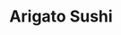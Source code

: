 ---
layout: place
title: "Arigato Sushi"
permalink: /washington/seattle/arigato-sushi.html
stateAbbr: WA
stateName: Washington
cityName: Seattle
seo:
  name: "Arigato Sushi"
  type: Restaurant
  links: http://arigato.menu11.com/
description: "Arigato Sushi serves delicious sushi in Seattle, Washington. Try fresh Japanese dishes for a great dining experience. "
place_id: ChIJPYFg7r8VkFQRkg8R73KpsEg
photos:
  - name: >-
      places/ChIJPYFg7r8VkFQRkg8R73KpsEg/photos/AeeoHcI4U8sz8w_jt_Krc-j_h7eLLTGuh9gRZlSuHD4TScQlYpxGMkDNUT33fhQG_yo7YT8Dol2eGU5GD8KvPkZZJMPqpCra7Zo-UI6DRXx_3cj281RJoZUNlC_rOK2bBohYPQvq8rp6r_fHInZPNKPsSQEbdtLGKwj3mchsQ8q56WJEfnuQ-E-XRYNRepuaNwM9CoDvZK2Ty1YMgK-C95Obs9oTxGHumy2giIEt4zVoR3Ed--8dx8iL8Ja_9l-hqXu9kqp7PTwJUeQsOD44yyWWy2_1yxPsZrFtrKX2cH40d60fw_lNoAk2kSHdAkampLR-LwVQAvLI-R65046hN9-MuuguG07JNYFd4C43nIW-LCohxZVxiPWZsKggR2eOBHK7E1FqqO26_dqJlRQUwgVbgbnm7otT5nfgKCdZkn2_67EoXftN
    widthPx: 3000
    heightPx: 4000
    authorAttributions:
      - displayName: sun hwang
        uri: https://maps.google.com/maps/contrib/110109387611416300808
        photoUri: >-
          https://lh3.googleusercontent.com/a/ACg8ocL6S_Gfp8ybRwRNoW-iwDaK2x9XCqwycmXWDUrtx8ifuWPIOw=s100-p-k-no-mo
    flagContentUri: >-
      https://www.google.com/local/imagery/report/?cb_client=maps_api_places.places_api&image_key=!1e10!2sCIHM0ogKEICAgIDJ9s6Q8wE&hl=en-US
    googleMapsUri: >-
      https://www.google.com/maps/place//data=!3m4!1e2!3m2!1sCIHM0ogKEICAgIDJ9s6Q8wE!2e10!4m2!3m1!1s0x549015bfee60813d:0x48b0a972ef110f92
  - name: >-
      places/ChIJPYFg7r8VkFQRkg8R73KpsEg/photos/AeeoHcK6VRHYZwyk8GXbqYgO20i_xNdmOlWBrFOwfck9HUh5ClRShLILzZp51mKFdjPmrGgp7PPcAwBaFNdrJ9BF73QSIQvkrygtmjMT5-Hn0VcOLPv1KwLoZDv3q9rcDVbgUKVz0xMuSgN4cpIU086eR4lDMoheJK3ZZRlidHqKhVH_FcQwrZqH4japmUKHrG51fMHIK4HCK39pLWzzfurcUugGpyMafOb0hzlEefCgo_b_Jp-RrcnHhq_Bom-2CeKvviJ-oBRoKH474ns6rKVqPLmRpaWvdboFvSD5z_WOYa2blzyGgZbmOguCoNHSK9tzTzkh_cyUUvNiV7vYoWkskMJNDz2_EIhGP_xPWqpggGP5tdLAaMKuIj1vUNTOYE3thlFXpwSQylkSMGj8uMYZN-BCaqwfuJcormQRNAD7yoA-IDrr
    widthPx: 3024
    heightPx: 4032
    authorAttributions:
      - displayName: Se Eun Kim
        uri: https://maps.google.com/maps/contrib/106518156146361115493
        photoUri: >-
          https://lh3.googleusercontent.com/a/ACg8ocJl2rNajeWpVjBK7mvir9sKXR0rN0WkZZAi00nEdlZCvKjXPg=s100-p-k-no-mo
    flagContentUri: >-
      https://www.google.com/local/imagery/report/?cb_client=maps_api_places.places_api&image_key=!1e10!2sCIHM0ogKEICAgICT_9qSgwE&hl=en-US
    googleMapsUri: >-
      https://www.google.com/maps/place//data=!3m4!1e2!3m2!1sCIHM0ogKEICAgICT_9qSgwE!2e10!4m2!3m1!1s0x549015bfee60813d:0x48b0a972ef110f92
  - name: >-
      places/ChIJPYFg7r8VkFQRkg8R73KpsEg/photos/AeeoHcLAucKoYnx9mPJ1a2RvCyCH3mUNyksdBBp0YT8izGdQQRwf-i4sEoy3CYBXcPJUwe-PL7wtATpxrMm66Y1VTLqMGuyKWgl_l0IQCmnkDOv5Kngjic1cg0DlAsRFmi0cBmkbOvTR05aDAsVRd4nQsPMn_s8ybFkhnz38UrdnWebGliZFhet4f8Cq-KeEKoLSliN81-P36vdeLgYcm-T9tIieAlU0RFIaE3PSIlICWn0iBU6vPm_WiAnFP12AccpjuvExd8--xnVlHjLMQ01wNVIgRKePzZXo0K1ghBvEDqW7aNiAhtHp-ilqBNUK9YsFrr_GNAdTglrOlIbehi8r5GnExuAUinDOA4jyjW7cj3aBzwwYM_WcVk8N0IKi2Tr5skAJOf-HcmYQY3eXlecz3n80UBmXyqRPuGkXKUdHdlt28g
    widthPx: 4032
    heightPx: 3024
    authorAttributions:
      - displayName: Yongqi Yu
        uri: https://maps.google.com/maps/contrib/108223310195756972125
        photoUri: >-
          https://lh3.googleusercontent.com/a-/ALV-UjWOtR4mh-tQ1aGebK10IwGGLczQJtRl4Rkrt_HaFR3bdMdapkIy=s100-p-k-no-mo
    flagContentUri: >-
      https://www.google.com/local/imagery/report/?cb_client=maps_api_places.places_api&image_key=!1e10!2sCIHM0ogKEICAgIDblb39QA&hl=en-US
    googleMapsUri: >-
      https://www.google.com/maps/place//data=!3m4!1e2!3m2!1sCIHM0ogKEICAgIDblb39QA!2e10!4m2!3m1!1s0x549015bfee60813d:0x48b0a972ef110f92
  - name: >-
      places/ChIJPYFg7r8VkFQRkg8R73KpsEg/photos/AeeoHcKJIOYlQHhjHt_0vU8rTu4YefZg4etFjboy2e6zOgjxvo6xInJM_e80ufp8szRrUqPqJFw4aBTvfdrrEmueY2BTJzvcYp4WUeZgkgLVmDHGqLCBs2lCHZ9TjjcCT47a4U2UAV7vUMddx-dMxccbIvF9BbWU-RKl-B0CCQfgaTeIXzFZ29kvyii92u0kEeabTrBltV2EuEI71GXJifQ3dDyuJI3CMO2PDwsgTl_KqZ1bQtWXtQItVthlYWPy1M9QA_EwzLg-MXYyrogbgCybJEmG-1iFbcy9M7B-2ahMO-CM7WnrZft-nyov0NT6HA2FYtEAIbUF01dRBCgiwp9lwVx-RxKOdOzP3cXRCHnQL92T0DPOqbgAP904P8DqyU52zvNZ2CzT_OQS5QrNZLv-hN0Y62UKymLNUh7gtggqi8KKbjFq
    widthPx: 3024
    heightPx: 4032
    authorAttributions:
      - displayName: Phyllis Dyan Steele
        uri: https://maps.google.com/maps/contrib/111605882378129961730
        photoUri: >-
          https://lh3.googleusercontent.com/a-/ALV-UjUEfKAnmSbKOm2qyjW4J-klVx57oN-sS_-aXBwWQNb7MsXAEV4=s100-p-k-no-mo
    flagContentUri: >-
      https://www.google.com/local/imagery/report/?cb_client=maps_api_places.places_api&image_key=!1e10!2sCIHM0ogKEICAgICNt7SgwgE&hl=en-US
    googleMapsUri: >-
      https://www.google.com/maps/place//data=!3m4!1e2!3m2!1sCIHM0ogKEICAgICNt7SgwgE!2e10!4m2!3m1!1s0x549015bfee60813d:0x48b0a972ef110f92
  - name: >-
      places/ChIJPYFg7r8VkFQRkg8R73KpsEg/photos/AeeoHcJhLhGWTGgMvnSlKyDE8B2zOZy3_1TnvKqLsH4fy6kD87imOftUKAT-IHiRQOTzxWDBxIJ-HxpbUUIQI2qsBCJ8ZcuqJchOdSaLmZJcIc31r4Ct0v8siOHDgQDtGz-RnuG1yp84g_uQVrd6RKH5hTjz74GZmCKd5u9HaKRTBTVwjEipkd4UT9-2UYF4KntJ2APnv-oTTxV-kr6cDQkcXdcqFliIHIUBzyRmYhW4MZuo1eZtZjwOk_TD7bummYK-kc6KcuTbthcmCtqcEES3fos9eUu6GRc59fkFlafL7jI5hAdRr-B9QnKWh8U2Diry-mPH69qqyVuvKRByE2K-dnmf4ShoP1rODGOD3u7cCRAptXXr4FbW8RwzdBF0ALAh5A2iBsceoHaAwtzyS5iYT98FAjgsVIuaXHOC4lxFak2SBg
    widthPx: 4000
    heightPx: 2252
    authorAttributions:
      - displayName: sun hwang
        uri: https://maps.google.com/maps/contrib/110109387611416300808
        photoUri: >-
          https://lh3.googleusercontent.com/a/ACg8ocL6S_Gfp8ybRwRNoW-iwDaK2x9XCqwycmXWDUrtx8ifuWPIOw=s100-p-k-no-mo
    flagContentUri: >-
      https://www.google.com/local/imagery/report/?cb_client=maps_api_places.places_api&image_key=!1e10!2sCIHM0ogKEICAgIDJ5oLnJw&hl=en-US
    googleMapsUri: >-
      https://www.google.com/maps/place//data=!3m4!1e2!3m2!1sCIHM0ogKEICAgIDJ5oLnJw!2e10!4m2!3m1!1s0x549015bfee60813d:0x48b0a972ef110f92
  - name: >-
      places/ChIJPYFg7r8VkFQRkg8R73KpsEg/photos/AeeoHcLFSzPOmNGxL1IpyXp2HZAv_wJOsrmbT1btYWecNgPkBda-IoJFTXsCREyJ0iTRl2SW8JYMcpHjXittujGaboJkVgmfhz2yWdQ_7u-WgYOQU5RjUj4VrmYFCoLQawNHR-Nuv51RaPaLn4FbSRGX-IijHxrxY2U5p6T_qM7uZP9E_SwtxCvq6nhuMl8rVBHjFj22KB_KdcX283trUK4OcWv9v16YMEswTCmB6LXeNLJ7QEhFPhJO0OPQcjeuoPPIfNh3OhhzFUUzZ3dty2LTV0gtoYIJnLyXULhvuaQlY_rdrGKS9qmG-j7bKz0WJFDVTxiqdTQ4FlgPLu4OOjz9PnGApV7Daku9SCk2rBWvLGNVjxBblsozfDukg1YNFhvuLDA98tT0zcJcYJ5ZvJT8v5p3UXc4JoV7azAjgI6MmtNahg
    widthPx: 4000
    heightPx: 2252
    authorAttributions:
      - displayName: sun hwang
        uri: https://maps.google.com/maps/contrib/110109387611416300808
        photoUri: >-
          https://lh3.googleusercontent.com/a/ACg8ocL6S_Gfp8ybRwRNoW-iwDaK2x9XCqwycmXWDUrtx8ifuWPIOw=s100-p-k-no-mo
    flagContentUri: >-
      https://www.google.com/local/imagery/report/?cb_client=maps_api_places.places_api&image_key=!1e10!2sCIHM0ogKEICAgIDJ5oLnRw&hl=en-US
    googleMapsUri: >-
      https://www.google.com/maps/place//data=!3m4!1e2!3m2!1sCIHM0ogKEICAgIDJ5oLnRw!2e10!4m2!3m1!1s0x549015bfee60813d:0x48b0a972ef110f92
  - name: >-
      places/ChIJPYFg7r8VkFQRkg8R73KpsEg/photos/AeeoHcLiq577IPeVzLzvK5skd94kJucf2iYDAENoAscaz20hOH3KzqrIZdnB-u29n0acOLUotwmIfDcT73pIxmLjoR3TbjleEO6yGoZSS3TDh38uwMHWqeIP27USIwboIY3CAhC9d32zmm6GcahDn3KI2SXzj2GZ9v0nNpgcCi3bz_Wp09vPZKOTfc5wN2qoq9Y8d49A2RwvX_4MapUpIbGVwTLSo5ux4FH-H1gWyNZuBJsWrXVcPfAjDuuVyJ9g8yMzACi4MVU5BnyRcSJS6E6uj5wqd8WUf8BtD6nHhfePMTalzqvffJHplKpTjB9OcMKSBZElas71fQ77bnqPY-x7ihgo1BbLCIWxO9O5yD5xP9nGiiYAa-qW4bQAI7Tlusbt9gsLBLIlD3T2NHHV7q6vhUQMAS60QXdq3y2I8WDzF-6RSiY
    widthPx: 3024
    heightPx: 4032
    authorAttributions:
      - displayName: Nelson Lau
        uri: https://maps.google.com/maps/contrib/102712792825723685767
        photoUri: >-
          https://lh3.googleusercontent.com/a-/ALV-UjVyuhTbopfjJ8wkh92ZP8_bbfJKRLCWXmqNtnstkkkU0HJEnQ=s100-p-k-no-mo
    flagContentUri: >-
      https://www.google.com/local/imagery/report/?cb_client=maps_api_places.places_api&image_key=!1e10!2sCIHM0ogKEICAgICVxLP29gE&hl=en-US
    googleMapsUri: >-
      https://www.google.com/maps/place//data=!3m4!1e2!3m2!1sCIHM0ogKEICAgICVxLP29gE!2e10!4m2!3m1!1s0x549015bfee60813d:0x48b0a972ef110f92
  - name: >-
      places/ChIJPYFg7r8VkFQRkg8R73KpsEg/photos/AeeoHcKhKXUg1V3phHCgAPcqdRuZSMPVnx-c8gBJvhuGt0lW0d8qR2BOgOojHRYwtmN2zlFNRAqFeqFFBGUeRmYR6qPIq8zLSZQGA4a4oA1uXX8tEjCcqugGF0rgOUYaH9exiK6RcCUlUHMmUb0sq-P0RNtISpf3IE3mcTCTDLT7G4zE_HoMbx7jPRkbssfU60V5NvKdwCqt6XZfq-TeZNw6IwAOEY9X0ZnDySmT0veNrDWPYN72bNjoCfHzo0nSF8RuFWdpE_pq59F0TJ9zJsJpsrB_hcmGyq56-b1hrpAHaatuAmAJVGiYkrmrbkFPHwQuZzi1YLYDyr9fMfsRGAzZ2LQ0sljYqDtTtixL-RpAuQ8gogIupCzDpRLLc2bSx3FSu8Lr8eyXAUrYtYWUaNagAN4cBD9xdyYCT_L8B41lEZE
    widthPx: 3024
    heightPx: 4032
    authorAttributions:
      - displayName: Ethan Nolander
        uri: https://maps.google.com/maps/contrib/101084986481144804759
        photoUri: >-
          https://lh3.googleusercontent.com/a/ACg8ocInwuM73d_30TPEpPfSNuIJxEx-pr8n09pzxQjQ12HkZUHlGg=s100-p-k-no-mo
    flagContentUri: >-
      https://www.google.com/local/imagery/report/?cb_client=maps_api_places.places_api&image_key=!1e10!2sCIHM0ogKEICAgICN2t3eSw&hl=en-US
    googleMapsUri: >-
      https://www.google.com/maps/place//data=!3m4!1e2!3m2!1sCIHM0ogKEICAgICN2t3eSw!2e10!4m2!3m1!1s0x549015bfee60813d:0x48b0a972ef110f92
  - name: >-
      places/ChIJPYFg7r8VkFQRkg8R73KpsEg/photos/AeeoHcIrU7FkDdj4irej7--0Z8du_vxwD6pD1yBeVYCd_Zw9Xwpb7KhNe7DHowx3OJUQMH_ygd3mWV8e4oB98h-3GX7HfWWvc9B2R48drYuukt2qI43LB4E5b-ZaHUh8UqSYjLW3pg10nlLUqhlqAgfaLhvw0GzekOZtynA0e5Ccv3pvUkI4z7ohvk8lr1t5nCQQtyJiPnFGQWpGP9XmyH-LxSM3wXl7YlpAfI7Wk4tN9O3UdJs42zxut4E_ojjM1_5jcgRrmte97WAzGchp8fZlH-AVgpqDnF_r39ACBN3O7OG4VLXsTVHwiN511wg_uKnFy_PvJUlwsMTxp3YvopfEt8PHhElhezL5nHUl3tOOcaowDFcI5EZcC63WNZnKlOzZmInrGf-hIoC2DIibkCD76gy39t9x_x9PBoTHTYVxqgInp811
    widthPx: 3000
    heightPx: 4000
    authorAttributions:
      - displayName: sun hwang
        uri: https://maps.google.com/maps/contrib/110109387611416300808
        photoUri: >-
          https://lh3.googleusercontent.com/a/ACg8ocL6S_Gfp8ybRwRNoW-iwDaK2x9XCqwycmXWDUrtx8ifuWPIOw=s100-p-k-no-mo
    flagContentUri: >-
      https://www.google.com/local/imagery/report/?cb_client=maps_api_places.places_api&image_key=!1e10!2sCIHM0ogKEICAgIDJ5oLnpwE&hl=en-US
    googleMapsUri: >-
      https://www.google.com/maps/place//data=!3m4!1e2!3m2!1sCIHM0ogKEICAgIDJ5oLnpwE!2e10!4m2!3m1!1s0x549015bfee60813d:0x48b0a972ef110f92
  - name: >-
      places/ChIJPYFg7r8VkFQRkg8R73KpsEg/photos/AeeoHcJBoBogEWe8Fw3Xb-SXgf-FrQRo8ZUmlRqwMRkIWms6sy2JYzgsJNg1T9dNTRTMmYsVYjwrv6DGQXkGZYbMzmJHWpX-OqlOCnKHND9R11JWg4o4bjBmzXFnK53kU0lxUPvh-2QQtxxWrdWxk5mloZutf8YS1JKDTynhldAzXzcMor1ufbW0Z0LanGE-2sox8SIn8BmFTlStEM6MTN7c6rGnvCNW8ukx6Coi-OhjvD5LYojhIZq-2j12tzfIfyb-fUKWwI4qAHEW6iUDEGRSJA1OvsLqRNTqzcYXV94HfkWvrYQEH3vG5z6T1YOuO2FZrNcbsZBVbl1X-ZV3_j-WcXqJjK7BuLp3DbnNwhmOrJD0OAqBJJmRiVDa7jbSslLc791QpS97DvK55uL_3v4ixD2D4vCzSzYpqRMbHAx3ee44Vg
    widthPx: 4000
    heightPx: 3000
    authorAttributions:
      - displayName: Patti T.
        uri: https://maps.google.com/maps/contrib/112856904299991679599
        photoUri: >-
          https://lh3.googleusercontent.com/a-/ALV-UjULQCgmMQC0RzwCd-6q9w-v0stMwpUeIFUvXTfkX9DNufO8HoOU=s100-p-k-no-mo
    flagContentUri: >-
      https://www.google.com/local/imagery/report/?cb_client=maps_api_places.places_api&image_key=!1e10!2sCIHM0ogKEICAgICrwMC2ZQ&hl=en-US
    googleMapsUri: >-
      https://www.google.com/maps/place//data=!3m4!1e2!3m2!1sCIHM0ogKEICAgICrwMC2ZQ!2e10!4m2!3m1!1s0x549015bfee60813d:0x48b0a972ef110f92
address: 6412 Phinney Ave N, Seattle, WA 98103, USA
street: 6412 Phinney Ave N
city: Seattle
state: WA
zip: '98103'
country: USA
neighborhood: Phinney Ridge
latitude: '47.675789'
longitude: '-122.354092'
accessibility_options:
  wheelchairAccessibleEntrance: true
  wheelchairAccessibleRestroom: true
business_status: OPERATIONAL
name: Arigato Sushi
google_maps_links:
  directionsUri: >-
    https://www.google.com/maps/dir//''/data=!4m7!4m6!1m1!4e2!1m2!1m1!1s0x549015bfee60813d:0x48b0a972ef110f92!3e0
  placeUri: https://maps.google.com/?cid=5237872677734125458
  writeAReviewUri: >-
    https://www.google.com/maps/place//data=!4m3!3m2!1s0x549015bfee60813d:0x48b0a972ef110f92!12e1
  reviewsUri: >-
    https://www.google.com/maps/place//data=!4m4!3m3!1s0x549015bfee60813d:0x48b0a972ef110f92!9m1!1b1
  photosUri: >-
    https://www.google.com/maps/place//data=!4m3!3m2!1s0x549015bfee60813d:0x48b0a972ef110f92!10e5
primary_type: Japanese Restaurant
opening_hours:
  regular:
    - 'Monday: 4:30 – 9:00 PM'
    - 'Tuesday: 11:30 AM – 2:30 PM, 4:30 – 9:00 PM'
    - 'Wednesday: 12:00 – 2:30 PM, 4:30 – 9:00 PM'
    - 'Thursday: 12:00 – 2:30 PM, 4:30 – 9:00 PM'
    - 'Friday: 12:00 – 2:30 PM, 4:30 – 9:00 PM'
    - 'Saturday: 12:00 – 3:00 PM, 4:30 – 9:00 PM'
    - 'Sunday: Closed'
  current:
    - 'Monday: 4:30 – 9:00 PM'
    - 'Tuesday: 11:30 AM – 2:30 PM, 4:30 – 9:00 PM'
    - 'Wednesday: 12:00 – 2:30 PM, 4:30 – 9:00 PM'
    - 'Thursday: 12:00 – 2:30 PM, 4:30 – 9:00 PM'
    - 'Friday: 12:00 – 2:30 PM, 4:30 – 9:00 PM'
    - 'Saturday: 12:00 – 3:00 PM, 4:30 – 9:00 PM'
    - 'Sunday: Closed'
secondary_opening_hours:
  regular:
    weekdayDescriptions: null
    type: null
  current:
    weekdayDescriptions: null
    type: null
phone: (206) 913-2961
price_level: PRICE_LEVEL_MODERATE
price_range: $30 &ndash; $50
rating: '4.3'
rating_count: 0
website: http://arigato.menu11.com/
reviews: null
parking_options: null
payment_options: null
allow_dogs: null
curbside_pickup: null
delivery: null
dine_in: null
good_for_children: null
good_for_groups: null
good_for_sports: null
live_music: null
menu_for_children: null
outdoor_seating: null
reservable: null
restroom: null
serves_beer: null
serves_breakfast: null
serves_brunch: null
serves_cocktails: null
serves_coffee: null
serves_dinner: null
serves_dessert: null
serves_lunch: null
serves_vegetarian_food: null
serves_wine: null
takeout: null
update_category: essentials
summary: null

---